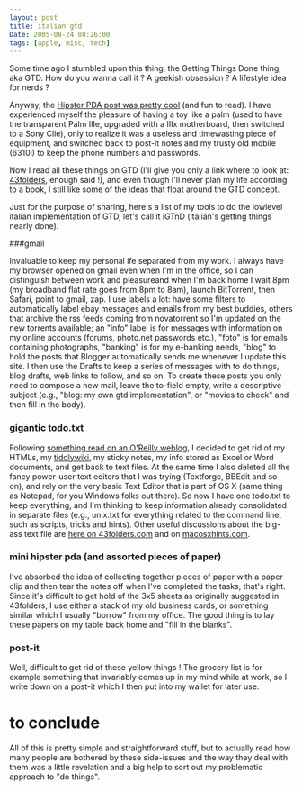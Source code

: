 ```yaml
---
layout: post
title: italian gtd
Date: 2005-08-24 08:26:00
tags: [apple, misc, tech]
---
```

 

Some time ago I stumbled upon this thing, the Getting Things Done thing, aka GTD. How do you wanna call it ? A geekish obsession ? A lifestyle idea for nerds ?

Anyway, the [Hipster PDA post was pretty cool](http://merlin.blogs.com/43folders/2004/09/introducing_the.html) (and fun to read). I have experienced myself the pleasure of having a toy like a palm (used to have the transparent Palm IIIe, upgraded with a IIIx motherboard, then switched to a Sony Clie), only to realize it was a useless and timewasting piece of equipment, and switched back to post-it notes and my trusty old mobile (6310i) to keep the phone numbers and passwords.    

Now I read all these things on GTD (I'll give you only a link where to look at: [43folders](http://www.43folders.com/), enough said !), and even though I'll never plan my life according to a book, I still like some of the ideas that float around the GTD concept.

Just for the purpose of sharing, here's a list of my tools to do the lowlevel italian implementation of GTD, let's call it iGTnD (italian's getting things nearly done).
 

###gmail

Invaluable to keep my personal ife separated from my work. I always have my browser opened on gmail even when I'm in the office, so I can distinguish between work and pleasureand when I'm back home I wait 8pm (my broadband flat rate goes from 8pm to 8am), launch BitTorrent, then Safari, point to gmail, zap. I use labels a lot: have some filters to automatically label ebay messages and emails from my best buddies, others that archive the rss feeds coming from novatorrent so I'm updated on the new torrents available; an "info" label is for messages with information on my online accounts (forums, photo.net passwords etc.), "foto" is for emails containing photographs, "banking" is for my e-banking needs, "blog" to hold the posts that Blogger automatically sends me whenever I update this site. I then use the Drafts to keep a series of messages with to do things, blog drafts, web links to follow, and so on. To create these posts you only need to compose a new mail, leave the to-field empty, write a descriptive subject (e.g., "blog: my own gtd implementation", or "movies to check" and then fill in the body).
  
### gigantic todo.txt

Following [something read on an O'Reilly weblog](http://www.oreillynet.com/pub/wlg/7567), I decided to get rid of my HTMLs, my [tiddlywiki](http://www.tiddlywiki.com/), my sticky notes, my info stored as Excel or Word documents, and get back to text files. At the same time I also deleted all the fancy power-user text editors that I was trying (Textforge, BBEdit and so on), and rely on the very basic Text Editor that is part of OS X (same thing as Notepad, for you Windows folks out there). So now I have one todo.txt to keep everything, and I'm thinking to keep information already consolidated in separate files (e.g., unix.txt for everything related to the command line, such as scripts, tricks and hints). Other useful discussions about the big-ass text file are [here on 43folders.com](http://www.43folders.com/2005/08/life_inside_one.html) and on [macosxhints.com](http://www.macosxhints.com/article.php?story=20040922131625587&query=remind+cal).
  
### mini hipster pda (and assorted pieces of paper)

I've absorbed the idea of collecting together pieces of paper with a paper clip and then tear the notes off when I've completed the tasks, that's right. Since it's difficult to get hold of the 3x5 sheets as originally suggested in 43folders, I use either a stack of my old business cards, or something similar which I usually "borrow" from my office. The good thing is to lay these papers on my table back home and "fill in the blanks".
  
### post-it

Well, difficult to get rid of these yellow things ! The grocery list is for example something that invariably comes up in my mind while at work, so I write down on a post-it which I then put into my wallet for later use.
  

# to conclude

All of this is pretty simple and straightforward stuff, but to actually read how many people are bothered by these side-issues and the way they deal with them was a little revelation and a big help to sort out my problematic approach to "do things". 
